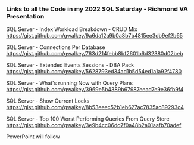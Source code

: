 ### Links to all the Code in my 2022 SQL Saturday - Richmond VA Presentation ###

SQL Server - Index Workload Breakdown - CRUD Mix<br>
https://gist.github.com/gwalkey/9a6da12a9b0a8b7b4815ee3db9ef2b65

SQL Server - Connections Per Database<br>
https://gist.github.com/gwalkey/763d214febb8bf2601b6d32380d02beb

SQL Server - Extended Events Sessions - DBA Pack<br>
https://gist.github.com/gwalkey/5628793ed34ad1b5d54ed1a1a92f4780

SQL Server - What's running Now with Query Plans<br>
https://gist.github.com/gwalkey/3969e5b4389b67987eead7e9e36fb9f4

SQL Server - Show Current Locks<br>
https://gist.github.com/gwalkey/8b53eeec52b1eb627ac7835ac89293c4

SQL Server - Top 100 Worst Performing Queries From Query Store<br>
https://gist.github.com/gwalkey/3e9b4cc06dd7f0a48b2a01aafb70adef


PowerPoint will follow
